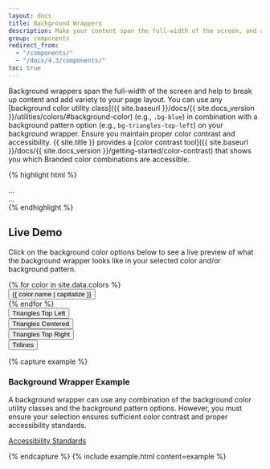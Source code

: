 ```yaml
---
layout: docs
title: Background Wrappers
description: Make your content span the full-width of the screen, and add an optional background color or background pattern.
group: components
redirect_from:
  - "/components/"
  - "/docs/4.3/components/"
toc: true
---
```



Background wrappers span the full-width of the screen and help to break up content and add variety to your page layout. You can use any [background color utility class]({{ site.baseurl }}/docs/{{ site.docs_version }}/utilities/colors/#background-color) (e.g., `.bg-blue`) in combination with a background pattern option (e.g., `bg-triangles-top-left`) on your background wrapper. Ensure you maintain proper color contrast and accessibility. {{ site.title }} provides a [color contrast tool]({{ site.baseurl }}/docs/{{ site.docs_version }}/getting-started/color-contrast) that shows you which Branded color combinations are accessible.

{% highlight html %}
<div class="container">
  <div class="row">
    <div class="col-12">
      ...
    </div> <!-- close column -->
  </div> <!-- close row -->
</div> <!-- close container -->
<div class="background-wrapper">
  <div class="container">
    ...
  </div>
</div><!-- close background wrapper -->
{% endhighlight %}

## Live Demo

Click on the background color options below to see a live preview of what the background wrapper looks like in your selected color and/or background pattern.

<div class="row mb-3">
{% for color in site.data.colors %}
  <div class="col-6 col-md-4 col-lg-3 col-xl-2 mt-3">
    <button id="background-wrapper-btn-{{ color.name }}" data-bgcolor="{{ color.name }}" class="btn btn-block btn-background-wrapper-demo bg-{{ color.name }}">{{ color.name | capitalize }}</button>
  </div>
{% endfor %}
</div>
<div class="row mb-5 pt-0 pb-4 pt-xl-4 bg-gray-100 bg-triangles-centered">
  <div class="col-6 col-lg-4 col-xl-3 mt-3 mt-xl-0">
    <button id="triangles-background-btn-top-left" data-triangles="triangles-top-left" class="btn btn-block btn-outline-blue btn-triangle-background-demo">Triangles Top Left</button>
  </div>
  <div class="col-6 col-lg-4 col-xl-3 mt-3 mt-xl-0">
    <button id="triangles-background-btn-centered" data-triangles="triangles-centered" class="btn btn-block btn-outline-blue btn-triangle-background-demo">Triangles Centered</button>
  </div>
  <div class="col-6 col-lg-4 col-xl-3 mt-3 mt-xl-0">
    <button id="triangles-background-btn-top-right" data-triangles="triangles-top-right" class="btn btn-block btn-outline-blue btn-triangle-background-demo">Triangles Top Right</button>
  </div>
  <div class="col-6 col-lg-4 col-xl-3 mt-3 mt-xl-0">
    <button id="triangles-background-btn-trilines" data-triangles="trilines" class="btn btn-block btn-outline-blue btn-triangle-background-demo">Trilines</button>
  </div>
</div>

{% capture example %}
<div class="background-wrapper" id="background-wrapper-live-demo">
  <div class="container">
    <div class="row">
      <div class="col-12 text-center">
        <h3>Background Wrapper Example</h3>
        <p>A background wrapper can use any combination of the background color utility classes and the background pattern options. However, you must ensure your selection ensures sufficient color contrast and proper accessibility standards.</p>
        <p><a href="http://itaccessibility.arizona.edu/guidelines/standards" class="btn btn-blue" target="_blank">Accessibility Standards</a></p>
      </div>
    </div>
  </div>
</div>
{% endcapture %}
{% include example.html content=example %}


